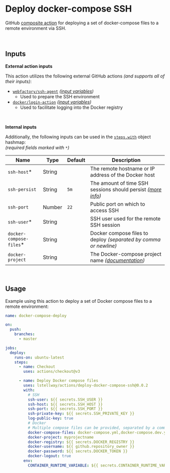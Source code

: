 # Deploy docker-compose SSH

GitHub [composite action](https://docs.github.com/en/actions/creating-actions/creating-a-composite-action) for deploying a set of docker-compose files to a remote environment via SSH.

<br />

## Inputs

**External action inputs**

This action utilizes the following external GitHub actions _(and supports all of their inputs)_:

-   [`webfactory/ssh-agent`](https://github.com/webfactory/ssh-agent) _([input variables](https://github.com/webfactory/ssh-agent/tree/v0.8.0#action-inputs))_
    -   Used to prepare the SSH environment
-   [`docker/login-action`](https://github.com/docker/login-action) _([input variables](https://github.com/docker/login-action/tree/v3#inputs))_
    -   Used to facilitate logging into the Docker registry

<br />

**Internal inputs**

Additionally, the following inputs can be used in the [`steps.with`](https://docs.github.com/en/actions/using-workflows/workflow-syntax-for-github-actions#jobsjob_idstepswith) object hashmap:<br />
_(required fields marked with `*`)_

| Name                     | Type   | Default | Description                                                                                                                      |
| ------------------------ | ------ | ------- | -------------------------------------------------------------------------------------------------------------------------------- |
| `ssh-host`\*             | String |         | The remote hostname or IP address of the Docker host                                                                             |
| `ssh-persist`            | String | `5m`    | The amount of time SSH sessions should persist _([more info](https://docs.docker.com/engine/security/protect-access/#ssh-tips))_ |
| `ssh-port`               | Number | `22`    | Public port on which to access SSH                                                                                               |
| `ssh-user`\*             | String |         | SSH user used for the remote SSH session                                                                                         |
| `docker-compose-files`\* | String |         | Docker compose files to deploy _(separated by comma or newline)_                                                                 |
| `docker-project`         | String |         | The Docker-compose project name _([documentation](https://docs.docker.com/compose/reference/#use--p-to-specify-a-project-name))_ |

<br />

## Usage

Example using this action to deploy a set of Docker compose files to a remote environment:

```yml
name: docker-compose-deploy

on:
  push:
    branches:
      - master

jobs:
  deploy:
    runs-on: ubuntu-latest
    steps:
      - name: Checkout
        uses: actions/checkout@v3

      - name: Deploy Docker compose files
        uses: lstellway/actions/deploy-docker-compose-ssh@0.0.2
        with:
          # SSH
          ssh-user: ${{ secrets.SSH_USER }}
          ssh-host: ${{ secrets.SSH_HOST }}
          ssh-port: ${{ secrets.SSH_PORT }}
          ssh-private-key: ${{ secrets.SSH_PRIVATE_KEY }}
          log-public-key: true
          # Docker
          # Multiple compose files can be provided, separated by a comma or newline
          docker-compose-files: docker-compose.yml,docker-compose.dev.yml
          docker-project: myprojectname
          docker-registry: ${{ secrets.DOCKER_REGISTRY }}
          docker-username: ${{ github.repository_owner }}
          docker-password: ${{ secrets.DOCKER_TOKEN }}
          docker-logout: true
        env:
          CONTAINER_RUNTIME_VARIABLE: ${{ secrets.CONTAINER_RUNTIME_VARIABLE }}
```
